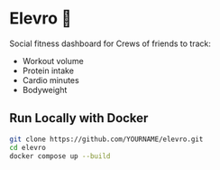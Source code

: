 # Elevro 🚀

Social fitness dashboard for Crews of friends to track:
- Workout volume
- Protein intake
- Cardio minutes
- Bodyweight

## Run Locally with Docker

```bash
git clone https://github.com/YOURNAME/elevro.git
cd elevro
docker compose up --build
